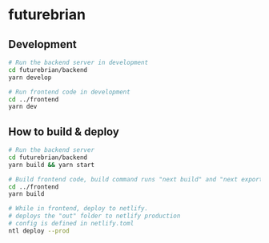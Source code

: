 # futurebrian

## Development

```bash
# Run the backend server in development
cd futurebrian/backend
yarn develop

# Run frontend code in development
cd ../frontend
yarn dev
```

## How to build & deploy

```bash
# Run the backend server
cd futurebrian/backend
yarn build && yarn start

# Build frontend code, build command runs "next build" and "next export"
cd ../frontend
yarn build

# While in frontend, deploy to netlify.
# deploys the "out" folder to netlify production
# config is defined in netlify.toml
ntl deploy --prod
```
